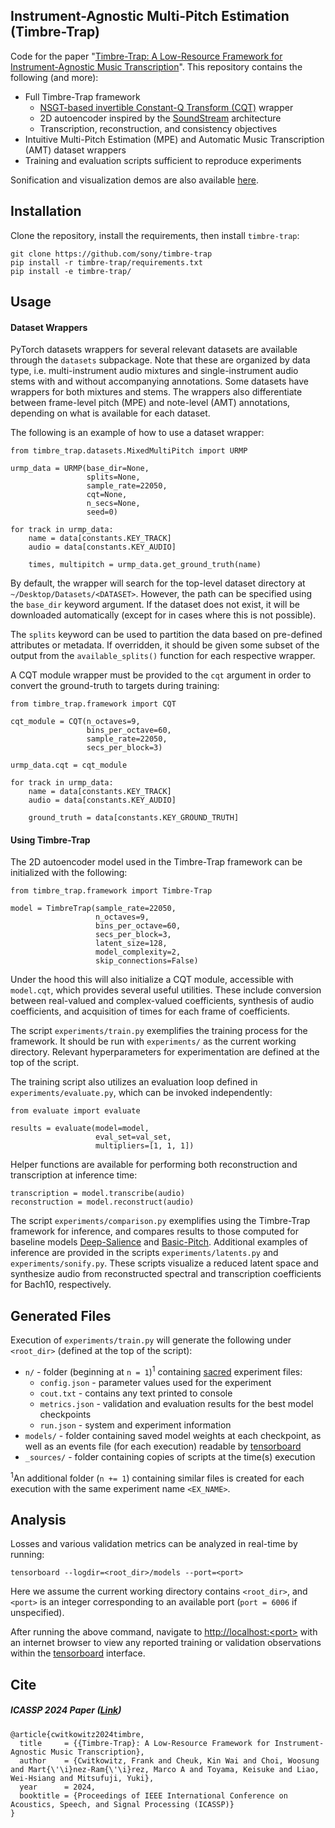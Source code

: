 ## Instrument-Agnostic Multi-Pitch Estimation (Timbre-Trap)
Code for the paper "[Timbre-Trap: A Low-Resource Framework for Instrument-Agnostic Music Transcription](https://arxiv.org/abs/2309.15717)".
This repository contains the following (and more):
- Full Timbre-Trap framework
  - [NSGT-based invertible Constant-Q Transform (CQT)](https://github.com/archinetai/cqt-pytorch) wrapper
  - 2D autoencoder inspired by the [SoundStream](https://ieeexplore.ieee.org/abstract/document/9625818) architecture
  - Transcription, reconstruction, and consistency objectives
- Intuitive Multi-Pitch Estimation (MPE) and Automatic Music Transcription (AMT) dataset wrappers
- Training and evaluation scripts sufficient to reproduce experiments

Sonification and visualization demos are also available [here](https://sony.github.io/timbre-trap/).

## Installation
Clone the repository, install the requirements, then install ```timbre-trap```:
```
git clone https://github.com/sony/timbre-trap
pip install -r timbre-trap/requirements.txt
pip install -e timbre-trap/
```

## Usage
#### Dataset Wrappers
PyTorch datasets wrappers for several relevant datasets are available through the ```datasets``` subpackage.
Note that these are organized by data type, i.e. multi-instrument audio mixtures and single-instrument audio stems with and without accompanying annotations.
Some datasets have wrappers for both mixtures and stems.
The wrappers also differentiate between frame-level pitch (MPE) and note-level (AMT) annotations, depending on what is available for each dataset.


The following is an example of how to use a dataset wrapper:
```
from timbre_trap.datasets.MixedMultiPitch import URMP

urmp_data = URMP(base_dir=None,
                 splits=None,
                 sample_rate=22050,
                 cqt=None,
                 n_secs=None,
                 seed=0)

for track in urmp_data:
    name = data[constants.KEY_TRACK]
    audio = data[constants.KEY_AUDIO]

    times, multipitch = urmp_data.get_ground_truth(name)
```

By default, the wrapper will search for the top-level dataset directory at ```~/Desktop/Datasets/<DATASET>```.
However, the path can be specified using the ```base_dir``` keyword argument.
If the dataset does not exist, it will be downloaded automatically (except for in cases where this is not possible).

The ```splits``` keyword can be used to partition the data based on pre-defined attributes or metadata.
If overridden, it should be given some subset of the output from the ```available_splits()``` function for each respective wrapper.

A CQT module wrapper must be provided to the ```cqt``` argument in order to convert the ground-truth to targets during training:
```
from timbre_trap.framework import CQT

cqt_module = CQT(n_octaves=9,
                 bins_per_octave=60,
                 sample_rate=22050,
                 secs_per_block=3)

urmp_data.cqt = cqt_module

for track in urmp_data:
    name = data[constants.KEY_TRACK]
    audio = data[constants.KEY_AUDIO]

    ground_truth = data[constants.KEY_GROUND_TRUTH]
```

#### Using Timbre-Trap
The 2D autoencoder model used in the Timbre-Trap framework can be initialized with the following:
```
from timbre_trap.framework import Timbre-Trap

model = TimbreTrap(sample_rate=22050,
                   n_octaves=9,
                   bins_per_octave=60,
                   secs_per_block=3,
                   latent_size=128,
                   model_complexity=2,
                   skip_connections=False)
```

Under the hood this will also initialize a CQT module, accessible with ```model.cqt```, which provides several useful utilities.
These include conversion between real-valued and complex-valued coefficients, synthesis of audio coefficients, and acquisition of times for each frame of coefficients.

The script ```experiments/train.py``` exemplifies the training process for the framework.
It should be run with ```experiments/``` as the current working directory.
Relevant hyperparameters for experimentation are defined at the top of the script.

The training script also utilizes an evaluation loop defined in ```experiments/evaluate.py```, which can be invoked independently:
```
from evaluate import evaluate

results = evaluate(model=model,
                   eval_set=val_set,
                   multipliers=[1, 1, 1])
```

Helper functions are available for performing both reconstruction and transcription at inference time:
```
transcription = model.transcribe(audio)
reconstruction = model.reconstruct(audio)
```

The script ```experiments/comparison.py``` exemplifies using the Timbre-Trap framework for inference, and compares results to those computed for baseline models [Deep-Salience](https://github.com/rabitt/ismir2017-deepsalience) and [Basic-Pitch](https://github.com/spotify/basic-pitch).
Additional examples of inference are provided in the scripts ```experiments/latents.py``` and ```experiments/sonify.py```.
These scripts visualize a reduced latent space and synthesize audio from reconstructed spectral and transcription coefficients for Bach10, respectively.

## Generated Files
Execution of ```experiments/train.py``` will generate the following under ```<root_dir>``` (defined at the top of the script):
- ```n/``` - folder (beginning at ```n = 1```)<sup>1</sup> containing [sacred](https://sacred.readthedocs.io/en/stable/quickstart.html) experiment files:
  - ```config.json``` - parameter values used for the experiment
  - ```cout.txt``` - contains any text printed to console
  - ```metrics.json``` - validation and evaluation results for the best model checkpoints
  - ```run.json``` - system and experiment information
- ```models/``` - folder containing saved model weights at each checkpoint, as well as an events file (for each execution) readable by [tensorboard](https://www.tensorflow.org/tensorboard)
- ```_sources/``` - folder containing copies of scripts at the time(s) execution

<sup>1</sup>An additional folder (```n += 1```) containing similar files is created for each execution with the same experiment name ```<EX_NAME>```.

## Analysis
Losses and various validation metrics can be analyzed in real-time by running:
```
tensorboard --logdir=<root_dir>/models --port=<port>
```
Here we assume the current working directory contains ```<root_dir>```, and ```<port>``` is an integer corresponding to an available port (```port = 6006``` if unspecified).

After running the above command, navigate to [http://localhost:&lt;port&gt;]() with an internet browser to view any reported training or validation observations within the [tensorboard](https://www.tensorflow.org/tensorboard) interface.

## Cite
##### ICASSP 2024 Paper ([Link](https://arxiv.org/abs/2309.15717))
```
@article{cwitkowitz2024timbre,
  title     = {{Timbre-Trap}: A Low-Resource Framework for Instrument-Agnostic Music Transcription},
  author    = {Cwitkowitz, Frank and Cheuk, Kin Wai and Choi, Woosung and Mart{\'\i}nez-Ram{\'\i}rez, Marco A and Toyama, Keisuke and Liao, Wei-Hsiang and Mitsufuji, Yuki},
  year      = 2024,
  booktitle = {Proceedings of IEEE International Conference on Acoustics, Speech, and Signal Processing (ICASSP)}
}
```
